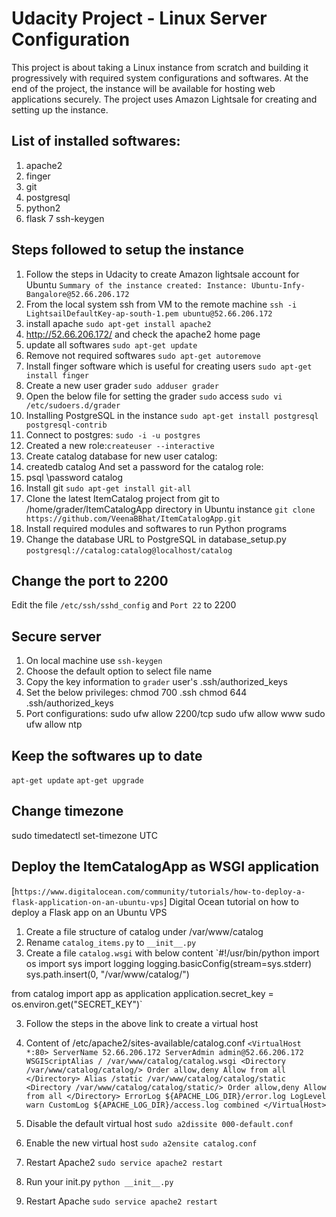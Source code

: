 # Udacity Project - Linux Server Configuration
This project is about taking a Linux instance from scratch and building it progressively with required system configurations and softwares. At the end of the project, the instance will be available for hosting web applications securely. The project uses Amazon Lightsale for creating and setting up the instance.

## List of installed softwares:
1. apache2
2. finger
3. git
4. postgresql
5. python2
6. flask
7 ssh-keygen

## Steps followed to setup the instance
1. Follow the steps in Udacity to create Amazon lightsale account for Ubuntu
	`Summary of the instance created:
	Instance: Ubuntu-Infy-Bangalore@52.66.206.172`	
2. From the local system ssh from VM to the remote machine
    `ssh -i LightsailDefaultKey-ap-south-1.pem ubuntu@52.66.206.172`
3. install apache
     `sudo apt-get install apache2`
4. http://52.66.206.172/ and check the apache2 home page
5. update all softwares
     `sudo apt-get update`
6. Remove not required softwares 
     `sudo apt-get autoremove`
7. Install finger software which is useful for creating users 
     `sudo apt-get install finger`
8. Create a new user grader
     `sudo adduser grader`
9. Open the below file for setting the grader `sudo` access
     `sudo vi /etc/sudoers.d/grader`
10. Installing PostgreSQL in the instance
	 `sudo apt-get install postgresql postgresql-contrib`
11. Connect to postgres:
	 `sudo -i -u postgres`
12. Created a new role:`createuser --interactive`
13. Create catalog database for new user catalog:
14. createdb catalog
	And set a password for the catalog role:
15. psql
	\password catalog
16. Install git
	`sudo apt-get install git-all`
17. Clone the latest ItemCatalog project from git to /home/grader/ItemCatalogApp directory in Ubuntu instance
	  `git clone https://github.com/VeenaBBhat/ItemCatalogApp.git`
18. Install required modules and softwares to run Python programs
19. Change the database URL to PostgreSQL in database_setup.py
	  `postgresql://catalog:catalog@localhost/catalog`

## Change the port to 2200
Edit the file `/etc/ssh/sshd_config` and `Port 22` to 2200

## Secure server
1. On local machine use `ssh-keygen`
2. Choose the default option to select file name
3. Copy the key information to `grader` user's .ssh/authorized_keys
4. Set the below privileges:
   chmod 700 .ssh
   chmod 644 .ssh/authorized_keys
5. Port configurations:
   sudo ufw allow 2200/tcp
   sudo ufw allow www
   sudo ufw allow ntp

## Keep the softwares up to date
`apt-get update`
`apt-get upgrade`

## Change timezone 
sudo timedatectl set-timezone UTC

## Deploy the ItemCatalogApp as WSGI application
[`https://www.digitalocean.com/community/tutorials/how-to-deploy-a-flask-application-on-an-ubuntu-vps`] Digital Ocean tutorial on how to deploy a Flask app on an Ubuntu VPS
1. Create a file structure of catalog under /var/www/catalog
2. Rename `catalog_items.py` to `__init__.py`
3. Create a file `catalog.wsgi` with below content
`#!/usr/bin/python
import os
import sys
import logging
logging.basicConfig(stream=sys.stderr)
sys.path.insert(0, "/var/www/catalog/")

from catalog import app as application
application.secret_key = os.environ.get("SECRET_KEY")`

3. Follow the steps in the above link to create a virtual host
4. Content of /etc/apache2/sites-available/catalog.conf
`<VirtualHost *:80>
        ServerName 52.66.206.172
        ServerAdmin admin@52.66.206.172
        WSGIScriptAlias / /var/www/catalog/catalog.wsgi
        <Directory /var/www/catalog/catalog/>
                Order allow,deny
                Allow from all
        </Directory>
        Alias /static /var/www/catalog/catalog/static
        <Directory /var/www/catalog/catalog/static/>
                 Order allow,deny
                Allow from all
        </Directory>
        ErrorLog ${APACHE_LOG_DIR}/error.log
        LogLevel warn
        CustomLog ${APACHE_LOG_DIR}/access.log combined
</VirtualHost>`

5. Disable the default virtual host
`sudo a2dissite 000-default.conf`

6. Enable the new virtual host 
`sudo a2ensite catalog.conf`

7. Restart Apache2
`sudo service apache2 restart`

8. Run your init.py
`python __init__.py`

10. Restart Apache
`sudo service apache2 restart`
